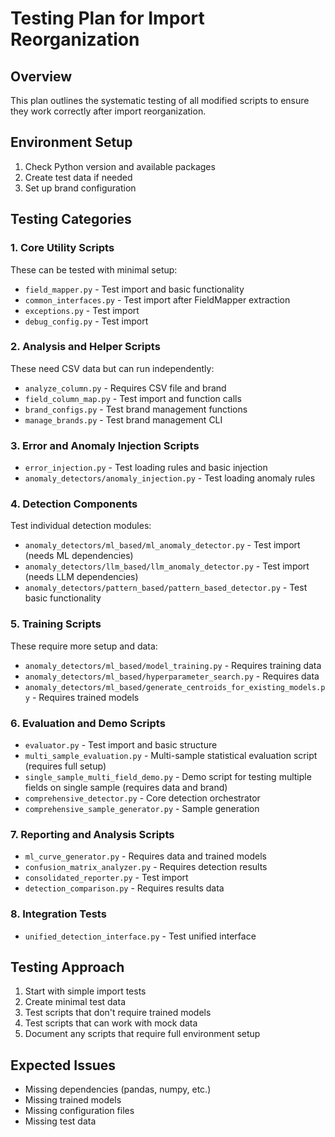 # Testing Plan for Import Reorganization

## Overview
This plan outlines the systematic testing of all modified scripts to ensure they work correctly after import reorganization.

## Environment Setup
1. Check Python version and available packages
2. Create test data if needed
3. Set up brand configuration

## Testing Categories

### 1. Core Utility Scripts
These can be tested with minimal setup:
- `field_mapper.py` - Test import and basic functionality
- `common_interfaces.py` - Test import after FieldMapper extraction
- `exceptions.py` - Test import
- `debug_config.py` - Test import

### 2. Analysis and Helper Scripts
These need CSV data but can run independently:
- `analyze_column.py` - Requires CSV file and brand
- `field_column_map.py` - Test import and function calls
- `brand_configs.py` - Test brand management functions
- `manage_brands.py` - Test brand management CLI

### 3. Error and Anomaly Injection Scripts
- `error_injection.py` - Test loading rules and basic injection
- `anomaly_detectors/anomaly_injection.py` - Test loading anomaly rules

### 4. Detection Components
Test individual detection modules:
- `anomaly_detectors/ml_based/ml_anomaly_detector.py` - Test import (needs ML dependencies)
- `anomaly_detectors/llm_based/llm_anomaly_detector.py` - Test import (needs LLM dependencies)
- `anomaly_detectors/pattern_based/pattern_based_detector.py` - Test basic functionality

### 5. Training Scripts
These require more setup and data:
- `anomaly_detectors/ml_based/model_training.py` - Requires training data
- `anomaly_detectors/ml_based/hyperparameter_search.py` - Requires data
- `anomaly_detectors/ml_based/generate_centroids_for_existing_models.py` - Requires trained models

### 6. Evaluation and Demo Scripts
- `evaluator.py` - Test import and basic structure
- `multi_sample_evaluation.py` - Multi-sample statistical evaluation script (requires full setup)
- `single_sample_multi_field_demo.py` - Demo script for testing multiple fields on single sample (requires data and brand)
- `comprehensive_detector.py` - Core detection orchestrator
- `comprehensive_sample_generator.py` - Sample generation

### 7. Reporting and Analysis Scripts
- `ml_curve_generator.py` - Requires data and trained models
- `confusion_matrix_analyzer.py` - Requires detection results
- `consolidated_reporter.py` - Test import
- `detection_comparison.py` - Requires results data

### 8. Integration Tests

- `unified_detection_interface.py` - Test unified interface

## Testing Approach
1. Start with simple import tests
2. Create minimal test data
3. Test scripts that don't require trained models
4. Test scripts that can work with mock data
5. Document any scripts that require full environment setup

## Expected Issues
- Missing dependencies (pandas, numpy, etc.)
- Missing trained models
- Missing configuration files
- Missing test data